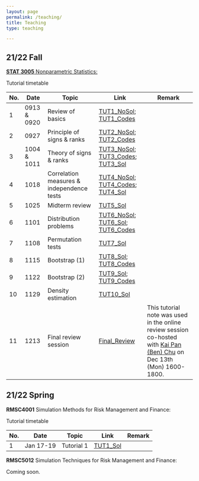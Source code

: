 ```yaml
---
layout: page
permalink: /teaching/
title: Teaching
type: teaching

---
```


## 21/22 Fall

[**STAT 3005** Nonparametric Statistics:](https://sites.google.com/site/kwchankeith/teaching/s3005?authuser=0) 

Tutorial timetable

| No.| Date  | Topic | Link | Remark |
| ------------- | ------------- | ------------- |  ------------- |  ------------- |
| 1 | 0913 & 0920 | Review of basics | [TUT1_NoSol](https://drive.google.com/file/d/1n9u9aEY5hviSvEXIMva23g_VoZgpZLdn/view?usp=sharing); [TUT1_Codes](https://drive.google.com/file/d/1xYP6cKVdOpllpY7r4RJM6vhfc_jsz7dK/view?usp=sharing)|   |                                  
| 2  | 0927  | Principle of signs & ranks | [TUT2_NoSol](https://drive.google.com/file/d/1NUbrjC65h1GHnDMhp-vY0fAboIjtD-iD/view?usp=sharing); [TUT2_Codes](https://drive.google.com/file/d/1VWf-MZHXr7NLj50dOWMkVHjmmk2Zb9hU/view?usp=sharing)|  |
| 3  | 1004 & 1011  | Theory of signs & ranks | [TUT3_NoSol](https://drive.google.com/file/d/17VENxzWecOF1sYI9KmGN12qpOu9Spv3Z/view?usp=sharing); [TUT3_Codes](https://drive.google.com/file/d/1M98F43l-N57GqFcPj8o4W4Zhpk5oaDvS/view?usp=sharing); [TUT3_Sol](https://drive.google.com/file/d/1rNVHlwk9QU12fHoEE5JTd1-h9xlzB5_5/view?usp=sharing)| |   
| 4  | 1018  | Correlation measures & independence tests | [TUT4_NoSol](https://drive.google.com/file/d/1MRYkMV4Q_7fzwLscxxOq3E4RdV_z-Jn9/view?usp=sharing); [TUT4_Codes](https://drive.google.com/file/d/1ClDS4aT-ytGDXoDqCPTpJW5OpkZVFuvO/view?usp=sharing); [TUT4_Sol](https://drive.google.com/file/d/1LOKYtkIPBcyeuGYkDNjDB0cplo3Ud0G1/view?usp=sharing)|  |
| 5  | 1025  | Midterm review | [TUT5_Sol](https://drive.google.com/file/d/1znokzJoHOPzvNszJuwtXkQQto0Qht4F9/view?usp=sharing) |  |
| 6  | 1101 | Distribution problems | [TUT6_NoSol](https://drive.google.com/file/d/1bg5FgZBPHG_fJ7eZmoCywvlTTX5CwF9v/view?usp=sharing); [TUT6_Sol](https://drive.google.com/file/d/1jwtjqVa3i2YUfQproe5GPO7cm7_ynfkM/view?usp=sharing); [TUT6_Codes](https://drive.google.com/file/d/1GhxAgP34wvbDb3u0LQUhAU7w5fY7nz61/view?usp=sharing) | |
| 7  | 1108 | Permutation tests | [TUT7_Sol](https://drive.google.com/file/d/1mYOVpf0sQDXU563gMPM_Xiq01m16vj4l/view?usp=sharing) | |
| 8  | 1115 | Bootstrap (1) | [TUT8_Sol](https://drive.google.com/file/d/1n6QBcGeDSxA5o1d2Dh2wsXwrkm9DlWXQ/view?usp=sharing); [TUT8_Codes](https://drive.google.com/file/d/1hYaSuaodZq06fV1_Y_lSHtxF5TOg2_lb/view?usp=sharing)  |   |
| 9 | 1122 | Bootstrap (2) | [TUT9_Sol](https://drive.google.com/file/d/1RehSXIBWicb2LRZbATCDxCHYN_cFraCk/view?usp=sharing); [TUT9_Codes](https://drive.google.com/file/d/13g3a9iC8vxalgw3joJBQ06QcFIDZrmSt/view?usp=sharing)|   |
| 10  | 1129 | Density estimation | [TUT10_Sol](https://drive.google.com/file/d/1bw12a9hBUbSnIEK-5wakGEN2yViexNhB/view?usp=sharing) |  |
| 11 | 1213 | Final review session | [Final_Review](https://drive.google.com/file/d/1DuriqBJeu5W4l8C30MLpQ8sPSVsR2Gm4/view?usp=sharing) | This tutorial note was used in the online review session co-hosted with [Kai Pan (Ben) Chu](https://sites.google.com/view/kpchu) on Dec 13th (Mon) 1600-1800.|

## 21/22 Spring

**RMSC4001** Simulation Methods for Risk Management and Finance:

Tutorial timetable

| No.| Date  | Topic | Link | Remark |
| ------------- | ------------- | ------------- |  ------------- |  ------------- |
| 1 | Jan 17-19 | Tutorial 1 | [TUT1_Sol](https://drive.google.com/file/d/1JBTbgZQJEwAE8-wqwiUo6txvAoq2oma3/view?usp=sharing) | |


**RMSC5012** Simulation Techniques for Risk Management and Finance:

Coming soon.
